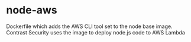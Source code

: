 # node-aws

Dockerfile which adds the AWS CLI tool set to the node base image. Contrast
Security uses the image to deploy node.js code to AWS Lambda
